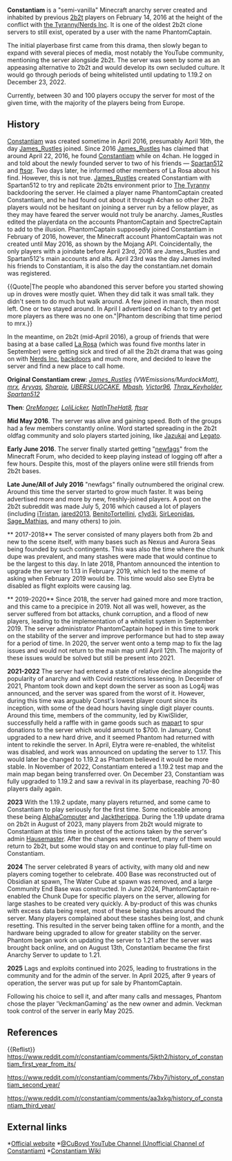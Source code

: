 **Constantiam** is a "semi-vanilla" Minecraft anarchy server created and inhabited by previous [2b2t](https://2b2t.miraheze.org/wiki/2b2t) players on February 14, 2016 at the height of the conflict with [the Tyranny/Nerds Inc](https://2b2t.miraheze.org/wiki/Nerds_Inc). It is one of the oldest 2b2t clone servers to still exist, operated by a user with the name PhantomCaptain.

The initial playerbase first came from this drama, then slowly began to expand with several pieces of media, most notably the YouTube community, mentioning the server alongside 2b2t. The server was seen by some as an appeasing alternative to 2b2t and would develop its own secluded culture. It would go through periods of being whitelisted until updating to 1.19.2 on December 23, 2022.

Currently, between 30 and 100 players occupy the server for most of the given time, with the majority of the players being from Europe.

## History
[Constantiam](https://2b2t.miraheze.org/wiki/Constantiam) was created sometime in April 2016, presumably April 16th, the day [James_Rustles](https://2b2t.miraheze.org/wiki/James_Rustles) joined. Since 2016 [James_Rustles](https://2b2t.miraheze.org/wiki/James_Rustles) has claimed that around April 22, 2016, he found [Constantiam](https://2b2t.miraheze.org/wiki/Constantiam) while on 4chan. He logged in and told about the newly founded server to two of his friends — [Spartan512](https://2b2t.miraheze.org/wiki/Spartan512) and [ftsqr](https://2b2t.miraheze.org/wiki/ftsqr). Two days later, he informed other members of La Rosa about his find. However, this is not true. [James_Rustles](https://2b2t.miraheze.org/wiki/James_Rustles) created Constantiam with Spartan512 to try and replicate 2b2ts environment prior to [The Tyranny](https://2b2t.miraheze.org/wiki/Nerds_Inc) backdooring the server. He claimed a player name PhantomCaptain created Constantiam, and he had found out about it through 4chan so other 2b2t players would not be hesitant on joining a server run by a fellow player, as they may have feared the server would not truly be anarchy. James_Rustles edited the playerdata on the accounts PhantomCaptain and SpectreCaptain to add to the illusion. PhantomCaptain supposedly joined Constantiam in February of 2016, however, the Minecraft account PhantomCaptain was not created until May 2016, as shown by the Mojang API. Coincidentally, the only players with a joindate before April 23rd, 2016 are James_Rustles and Spartan512's main accounts and alts. April 23rd was the day James invited his friends to Constantiam, it is also the day the constantiam.net domain was registered.

{{Quote|The people who abandoned this server before you started showing up in droves were mostly quiet. When they did talk it was small talk. they didn't seem to do much but walk around. A few joined in march, then most left. One or two stayed around. In April I advertised on 4chan to try and get more players as there was no one on."|Phantom describing that time period to mrx.}}

In the meantime, on 2b2t (mid-April 2016), a group of friends that were basing at a base called [La Rosa](https://2b2t.miraheze.org/wiki/La_Rosa) (which was found five months later in September) were getting sick and tired of all the 2b2t drama that was going on with [Nerds Inc](https://2b2t.miraheze.org/wiki/Nerds_Inc), [backdoors](https://2b2t.miraheze.org/wiki/backdoors) and much more, and decided to leave the server and find a new place to call home.

**Original Constantiam crew**: *[James_Rustles](https://2b2t.miraheze.org/wiki/James_Rustles) (VWEmissions/MurdockMatt), [mrx](https://2b2t.miraheze.org/wiki/mrx), [Aryvas](https://2b2t.miraheze.org/wiki/Aryvas), [Sharpie](https://2b2t.miraheze.org/wiki/Sharpie), [UBERSLUGCAKE](https://2b2t.miraheze.org/wiki/UBERSLUGCAKE), [Mbash](https://2b2t.miraheze.org/wiki/Mbash), [Victor96](https://2b2t.miraheze.org/wiki/Victor96), [Thrax_Keyholder](https://2b2t.miraheze.org/wiki/Thrax_Keyholder), [Spartan512](https://2b2t.miraheze.org/wiki/Spartan512)*

**Then**: *[OreMonger](https://2b2t.miraheze.org/wiki/OreMonger), [LoliLicker](https://2b2t.miraheze.org/wiki/LoliLicker), [NatInTheHat8](https://2b2t.miraheze.org/wiki/NatInTheHat8), [ftsqr](https://2b2t.miraheze.org/wiki/ftsqr)*

**Mid May 2016**. The server was alive and gaining speed. Both of the groups had a few members constantly online. Word started spreading in the 2b2t oldfag community and solo players started joining, like [Jazukai](https://2b2t.miraheze.org/wiki/Jazukai) and [Legato](https://2b2t.miraheze.org/wiki/Legato).

**Early June 2016**. The server finally started getting "[newfags](https://2b2t.miraheze.org/wiki/Social_Classes)" from the Minecraft Forum, who decided to keep playing instead of logging off after a few hours. Despite this, most of the players online were still friends from 2b2t bases.

**Late June/All of July 2016** "newfags" finally outnumbered the original crew. Around this time the server started to grow much faster. It was being advertised more and more by new, freshly-joined players. A post on the 2b2t subreddit was made July 5, 2016 which caused a lot of players (including [iTristan](https://2b2t.miraheze.org/wiki/iTristan), [jared2013](https://2b2t.miraheze.org/wiki/jared2013), [BenitoTortellini](https://2b2t.miraheze.org/wiki/BenitoTortellini), [c1yd3i](https://2b2t.miraheze.org/wiki/c1yd3i), [SirLeonidas](https://2b2t.miraheze.org/wiki/SirLeonidas), [Sage_Mathias](https://2b2t.miraheze.org/wiki/Sage_Mathias), and many others) to join.

** 2017-2018** The server consisted of many players both from 2b and new to the scene itself, with many bases such as Nexus and Aurora Seas being founded by such contingents. This was also the time where the chunk dupe was prevalent, and many stashes were made that would continue to be the largest to this day. In late 2018, Phantom announced the intention to upgrade the server to 1.13 in February 2019, which led to the meme of asking when February 2019 would be. This time would also see Elytra be disabled as flight exploits were causing lag.

** 2019-2020** Since 2018, the server had gained more and more traction, and this came to a precipice in 2019. Not all was well, however, as the server suffered from bot attacks, chunk corruption, and a flood of new players, leading to the implementation of a whitelist system in September 2019. The server administrator PhantomCaptain hoped in this time to work on the stability of the server and improve performance but had to step away for a period of time. In 2020, the server went onto a temp map to fix the lag issues and would not return to the main map until April 12th. The majority of these issues would be solved but still be present into 2021.

**2021-2022** The server had entered a state of relative decline alongside the popularity of anarchy and with Covid restrictions lessening. In December of 2021, Phantom took down and kept down the server as soon as Log4j was announced, and the server was spared from the worst of it. However, during this time was arguably Const's lowest player count since its inception, with some of the dead hours having single digit player counts. Around this time, members of the community, led by KiwiSlider, successfully held a raffle with in game goods such as [mapart](https://2b2t.miraheze.org/wiki/mapart) to spur donations to the server which would amount to $700. In January, Const upgraded to a new hard drive, and it seemed Phantom had returned with intent to rekindle the server. In April, Elytra were re-enabled, the whitelist was disabled, and work was announced on updating the server to 1.17. This would later be changed to 1.19.2 as Phantom believed it would be more stable. In November of 2022, Constantiam entered a 1.19.2 test map and the main map began being transferred over. On December 23, Constantiam was fully upgraded to 1.19.2 and saw a revival in its playerbase, reaching 70-80 players daily again.

**2023** With the 1.19.2 update, many players returned, and some came to Constantiam to play seriously for the first time. Some noticeable among these being [AlphaComputer](https://2b2t.miraheze.org/wiki/AlphaComputer) and [Jacktherippa](https://2b2t.miraheze.org/wiki/Jacktherippa). During the 1.19 update drama on 2b2t in August of 2023, many players from 2b2t would migrate to Constantiam at this time in protest of the actions taken by the server's admin [Hausemaster](https://2b2t.miraheze.org/wiki/Hausemaster). After the changes were reverted, many of them would return to 2b2t, but some would stay on and continue to play full-time on Constantiam.

**2024** The server celebrated 8 years of activity, with many old and new players coming together to celebrate. 400 Base was reconstructed out of Obsidian at spawn, The Water Cube at spawn was removed, and a large Community End Base was constructed. In June 2024, PhantomCaptain re-enabled the Chunk Dupe for specific players on the server, allowing for large stashes to be created very quickly. A by-product of this was chunks with excess data being reset, most of these being stashes around the server. Many players complained about these stashes being lost, and chunk resetting. This resulted in the server being taken offline for a month, and the hardware being upgraded to allow for greater stability on the server. Phantom began work on updating the server to 1.21 after the server was brought back online, and on August 13th, Constantiam became the first Anarchy Server to update to 1.21.

**2025** Lags and exploits continued into 2025, leading to frustrations in the community and for the admin of the server. In April 2025, after 9 years of operation, the server was put up for sale by PhantomCaptain.

Following his choice to sell it, and after many calls and messages, Phantom chose the player 'VeckmanGaming' as the new owner and admin. Veckman took control of the server in early May 2025.

## References
{{Reflist}}
https://www.reddit.com/r/constantiam/comments/5jkth2/history_of_constantiam_first_year_from_its/

https://www.reddit.com/r/constantiam/comments/7kby7i/history_of_constantiam_second_year/

https://www.reddit.com/r/constantiam/comments/aa3xkg/history_of_constantiam_third_year/

## External links
*[Official website](https://constantiam.net/)
*[@CuBoyd YouTube Channel (Unofficial Channel of Constantiam)](https://www.youtube.com/@CuBoyd)
*[Constantiam Wiki](https://constantiam.miraheze.org/wiki/Home_page)